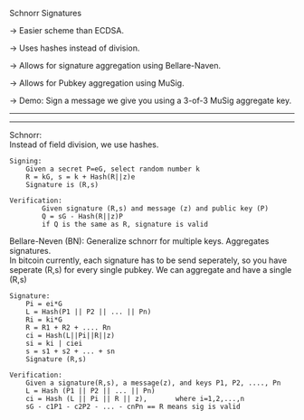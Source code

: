 Schnorr Signatures

-> Easier scheme than ECDSA.

-> Uses hashes instead of division.

-> Allows for signature aggregation using Bellare-Naven.

-> Allows for Pubkey aggregation using MuSig.

-> Demo: Sign a message we give you using a 3-of-3 MuSig aggregate key.

------------------------------------------------------------------------------------------------------------------------------------
------------------------------------------------------------------------------------------------------------------------------------
Schnorr:   
    Instead of field division, we use hashes.
    
    Signing: 
        Given a secret P=eG, select random number k
        R = kG, s = k + Hash(R||z)e
        Signature is (R,s)
    
    Verification:
            Given signature (R,s) and message (z) and public key (P)
            Q = sG - Hash(R||z)P
            if Q is the same as R, signature is valid
            
Bellare-Neven (BN):
    Generalize schnorr for multiple keys.
    Aggregates signatures.    
    In bitcoin currently, each signature has to be send seperately, so you have seperate (R,s) for every single pubkey. 
    We can aggregate and have a single (R,s)
        
    Signature:
        Pi = ei*G
        L = Hash(P1 || P2 || ... || Pn)
        Ri = ki*G
        R = R1 + R2 + .... Rn
        ci = Hash(L||Pi||R||z)
        si = ki | ciei
        s = s1 + s2 + ... + sn
        Signature (R,s)
        
    Verification:
        Given a signature(R,s), a message(z), and keys P1, P2, ...., Pn
        L = Hash (P1 || P2 || ... || Pn)
        ci = Hash (L || Pi || R || z),       where i=1,2,...,n
        sG - c1P1 - c2P2 - ... - cnPn == R means sig is valid
